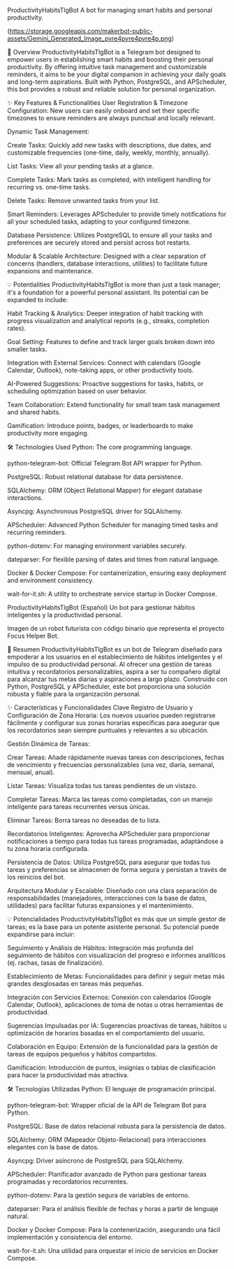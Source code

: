 ProductivityHabitsTlgBot
A bot for managing smart habits and personal productivity.

(https://storage.googleapis.com/makerbot-public-assets/Gemini_Generated_Image_pvre4pvre4pvre4p.png)

🚀 Overview
ProductivityHabitsTlgBot is a Telegram bot designed to empower users in establishing smart habits and boosting their personal productivity. By offering intuitive task management and customizable reminders, it aims to be your digital companion in achieving your daily goals and long-term aspirations. Built with Python, PostgreSQL, and APScheduler, this bot provides a robust and reliable solution for personal organization.

✨ Key Features & Functionalities
User Registration & Timezone Configuration: New users can easily onboard and set their specific timezones to ensure reminders are always punctual and locally relevant.

Dynamic Task Management:

Create Tasks: Quickly add new tasks with descriptions, due dates, and customizable frequencies (one-time, daily, weekly, monthly, annually).

List Tasks: View all your pending tasks at a glance.

Complete Tasks: Mark tasks as completed, with intelligent handling for recurring vs. one-time tasks.

Delete Tasks: Remove unwanted tasks from your list.

Smart Reminders: Leverages APScheduler to provide timely notifications for all your scheduled tasks, adapting to your configured timezone.

Database Persistence: Utilizes PostgreSQL to ensure all your tasks and preferences are securely stored and persist across bot restarts.

Modular & Scalable Architecture: Designed with a clear separation of concerns (handlers, database interactions, utilities) to facilitate future expansions and maintenance.

💡 Potentialities
ProductivityHabitsTlgBot is more than just a task manager; it's a foundation for a powerful personal assistant. Its potential can be expanded to include:

Habit Tracking & Analytics: Deeper integration of habit tracking with progress visualization and analytical reports (e.g., streaks, completion rates).

Goal Setting: Features to define and track larger goals broken down into smaller tasks.

Integration with External Services: Connect with calendars (Google Calendar, Outlook), note-taking apps, or other productivity tools.

AI-Powered Suggestions: Proactive suggestions for tasks, habits, or scheduling optimization based on user behavior.

Team Collaboration: Extend functionality for small team task management and shared habits.

Gamification: Introduce points, badges, or leaderboards to make productivity more engaging.

🛠️ Technologies Used
Python: The core programming language.

python-telegram-bot: Official Telegram Bot API wrapper for Python.

PostgreSQL: Robust relational database for data persistence.

SQLAlchemy: ORM (Object Relational Mapper) for elegant database interactions.

Asyncpg: Asynchronous PostgreSQL driver for SQLAlchemy.

APScheduler: Advanced Python Scheduler for managing timed tasks and recurring reminders.

python-dotenv: For managing environment variables securely.

dateparser: For flexible parsing of dates and times from natural language.

Docker & Docker Compose: For containerization, ensuring easy deployment and environment consistency.

wait-for-it.sh: A utility to orchestrate service startup in Docker Compose.

ProductivityHabitsTlgBot (Español)
Un bot para gestionar hábitos inteligentes y la productividad personal.

Imagen de un robot futurista con código binario que representa el proyecto Focus Helper Bot.

🚀 Resumen
ProductivityHabitsTlgBot es un bot de Telegram diseñado para empoderar a los usuarios en el establecimiento de hábitos inteligentes y el impulso de su productividad personal. Al ofrecer una gestión de tareas intuitiva y recordatorios personalizables, aspira a ser tu compañero digital para alcanzar tus metas diarias y aspiraciones a largo plazo. Construido con Python, PostgreSQL y APScheduler, este bot proporciona una solución robusta y fiable para la organización personal.

✨ Características y Funcionalidades Clave
Registro de Usuario y Configuración de Zona Horaria: Los nuevos usuarios pueden registrarse fácilmente y configurar sus zonas horarias específicas para asegurar que los recordatorios sean siempre puntuales y relevantes a su ubicación.

Gestión Dinámica de Tareas:

Crear Tareas: Añade rápidamente nuevas tareas con descripciones, fechas de vencimiento y frecuencias personalizables (una vez, diaria, semanal, mensual, anual).

Listar Tareas: Visualiza todas tus tareas pendientes de un vistazo.

Completar Tareas: Marca las tareas como completadas, con un manejo inteligente para tareas recurrentes versus únicas.

Eliminar Tareas: Borra tareas no deseadas de tu lista.

Recordatorios Inteligentes: Aprovecha APScheduler para proporcionar notificaciones a tiempo para todas tus tareas programadas, adaptándose a tu zona horaria configurada.

Persistencia de Datos: Utiliza PostgreSQL para asegurar que todas tus tareas y preferencias se almacenen de forma segura y persistan a través de los reinicios del bot.

Arquitectura Modular y Escalable: Diseñado con una clara separación de responsabilidades (manejadores, interacciones con la base de datos, utilidades) para facilitar futuras expansiones y el mantenimiento.

💡 Potencialidades
ProductivityHabitsTlgBot es más que un simple gestor de tareas; es la base para un potente asistente personal. Su potencial puede expandirse para incluir:

Seguimiento y Análisis de Hábitos: Integración más profunda del seguimiento de hábitos con visualización del progreso e informes analíticos (ej. rachas, tasas de finalización).

Establecimiento de Metas: Funcionalidades para definir y seguir metas más grandes desglosadas en tareas más pequeñas.

Integración con Servicios Externos: Conexión con calendarios (Google Calendar, Outlook), aplicaciones de toma de notas u otras herramientas de productividad.

Sugerencias Impulsadas por IA: Sugerencias proactivas de tareas, hábitos u optimización de horarios basadas en el comportamiento del usuario.

Colaboración en Equipo: Extensión de la funcionalidad para la gestión de tareas de equipos pequeños y hábitos compartidos.

Gamificación: Introducción de puntos, insignias o tablas de clasificación para hacer la productividad más atractiva.

🛠️ Tecnologías Utilizadas
Python: El lenguaje de programación principal.

python-telegram-bot: Wrapper oficial de la API de Telegram Bot para Python.

PostgreSQL: Base de datos relacional robusta para la persistencia de datos.

SQLAlchemy: ORM (Mapeador Objeto-Relacional) para interacciones elegantes con la base de datos.

Asyncpg: Driver asíncrono de PostgreSQL para SQLAlchemy.

APScheduler: Planificador avanzado de Python para gestionar tareas programadas y recordatorios recurrentes.

python-dotenv: Para la gestión segura de variables de entorno.

dateparser: Para el análisis flexible de fechas y horas a partir de lenguaje natural.

Docker y Docker Compose: Para la contenerización, asegurando una fácil implementación y consistencia del entorno.

wait-for-it.sh: Una utilidad para orquestar el inicio de servicios en Docker Compose.